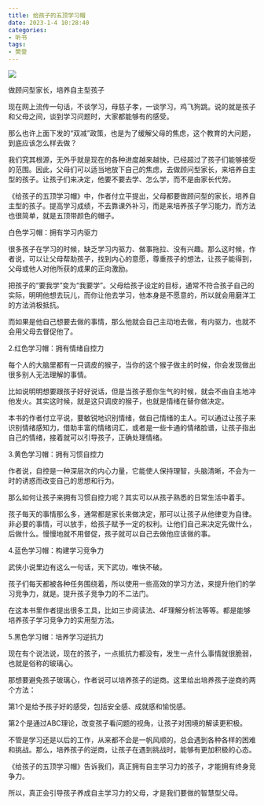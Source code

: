 ```yaml
---
title: 给孩子的五顶学习帽
date: 2023-1-4 10:28:40
categories: 
- 听书
tags:
- 樊登
---
```


![](https://raw.iqiq.io/webcrack4/blog/blog/source/_posts/微信图片_20230104104818.jpg)

做顾问型家长，培养自主型孩子


现在网上流传一句话，不谈学习，母慈子孝，一谈学习，鸡飞狗跳。说的就是孩子和父母之间，谈到学习问题时，大家都能够有的感受。



那么也许上面下发的“双减”政策，也是为了缓解父母的焦虑，这个教育的大问题，到底应该怎么样去做？



我们究其根源，无外乎就是现在的各种进度越来越快，已经超过了孩子们能够接受的范围。因此，父母们可以适当地放下自己的焦虑，去做顾问型家长，来培养自主型的孩子。让孩子们来决定，他要不要去学、怎么学，而不是由家长代劳。






《给孩子的五顶学习帽》中，作者付立平提出，父母都要做顾问型的家长，培养自主型的孩子。提高学习成绩，不去靠课外补习，而是来培养孩子学习能力，而方法也很简单，就是五顶带颜色的帽子。



白色学习帽：拥有学习内驱力





很多孩子在学习的时候，缺乏学习内驱力、做事拖拉、没有兴趣。那么这时候，作者说，可以让父母帮助孩子，找到内心的意愿，尊重孩子的想法，让孩子能得到，父母或他人对他所获的成果的正向激励。



把孩子的“要我学”变为“我要学”。父母给孩子设定的目标，通常不符合孩子自己的实际，明明他想去玩儿，而你让他去学习，他本身是不愿意的，所以就会用磨洋工的方法消极抵抗。



而如果是他自己想要去做的事情，那么他就会自己主动地去做，有内驱力，也就不会用父母去督促他了。



2.红色学习帽：拥有情绪自控力






每个人的大脑里都有一只调皮的猴子，当你的这个猴子做主的时候，你会发现做出很多别人无法理解的事情。



比如说明明想要跟孩子好好说话，但是当孩子惹你生气的时候，就会不由自主地冲他发火。其实这时候，就是这只调皮的猴子，也就是情绪在替你做决定。



本书的作者付立平说，要敏锐地识别情绪，做自己情绪的主人。可以通过让孩子来识别情绪感知力，借助丰富的情绪词汇，或者是一些卡通的情绪脸谱，让孩子指出自己的情绪，接着就可以引导孩子，正确处理情绪。



3.黄色学习帽：拥有习惯自控力






作者说，自控是一种深层次的内心力量，它能使人保持理智，头脑清晰，不会为一时的诱惑而改变自己的思想和行为。



那么如何让孩子来拥有习惯自控力呢？其实可以从孩子熟悉的日常生活中着手。



孩子每天的事情那么多，通常都是家长来做决定，那可以让孩子从他律变为自律。非必要的事情，可以放手，给孩子赋予一定的权利。让他们自己来决定先做什么，后做什么。慢慢地就不用督促，孩子就可以自己去做他应该做的事。



4.蓝色学习帽：构建学习竞争力






武侠小说里边有这么一句话，天下武功，唯快不破。



孩子们每天都被各种任务围绕着，所以使用一些高效的学习方法，来提升他们的学习竞争力，就是。提升孩子竞争力的不二法门。



在这本书里作者提出很多工具，比如三步阅读法、4F理解分析法等等。都是能够培养孩子学习竞争力的实用型方法。



5.黑色学习帽：培养学习逆抗力






现在有个说法说，现在的孩子，一点抵抗力都没有，发生一点什么事情就很脆弱，也就是俗称的玻璃心。



那想要避免孩子玻璃心，作者说可以培养孩子的逆商。这里给出培养孩子逆商的两个方法：



第1个是给予孩子好的感受，包括安全感、成就感和愉悦感。

第2个是通过ABC理论，改变孩子看问题的视角，让孩子对困境的解读更积极。



不管是学习还是以后的工作，从来都不会是一帆风顺的，总会遇到各种各样的困难和挑战。那么，培养孩子的逆商，让孩子在遇到挑战时，能够有更加积极的心态。



《给孩子的五顶学习帽》告诉我们，真正拥有自主学习力的孩子，才能拥有终身竞争力。



所以，真正会引导孩子养成自主学习力的父母，才是我们要做的智慧型父母。
